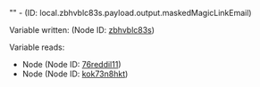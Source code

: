 "" - (ID: local.zbhvblc83s.payload.output.maskedMagicLinkEmail)

Variable written:
 (Node ID: [zbhvblc83s](../nodes/zbhvblc83s.md))

Variable reads:
* Node (Node ID: [76reddil11](../nodes/76reddil11.md))
* Node (Node ID: [kok73n8hkt](../nodes/kok73n8hkt.md))
